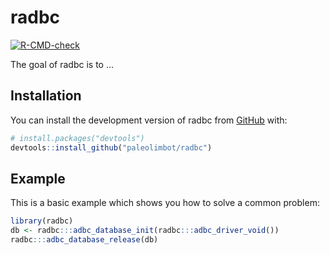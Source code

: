 
<!-- README.md is generated from README.Rmd. Please edit that file -->

# radbc

<!-- badges: start -->

[![R-CMD-check](https://github.com/paleolimbot/radbc/actions/workflows/R-CMD-check.yaml/badge.svg)](https://github.com/paleolimbot/radbc/actions/workflows/R-CMD-check.yaml)
<!-- badges: end -->

The goal of radbc is to …

## Installation

You can install the development version of radbc from
[GitHub](https://github.com/) with:

``` r
# install.packages("devtools")
devtools::install_github("paleolimbot/radbc")
```

## Example

This is a basic example which shows you how to solve a common problem:

``` r
library(radbc)
db <- radbc:::adbc_database_init(radbc:::adbc_driver_void())
radbc:::adbc_database_release(db)
```
